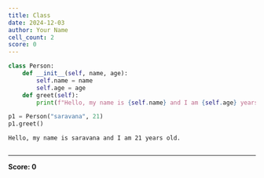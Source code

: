 ```yaml
---
title: Class
date: 2024-12-03
author: Your Name
cell_count: 2
score: 0
---
```


```python
class Person:
    def __init__(self, name, age):
        self.name = name
        self.age = age
    def greet(self):
        print(f"Hello, my name is {self.name} and I am {self.age} years old.")

p1 = Person("saravana", 21)
p1.greet()
```

    Hello, my name is saravana and I am 21 years old.



```python

```


---
**Score: 0**
